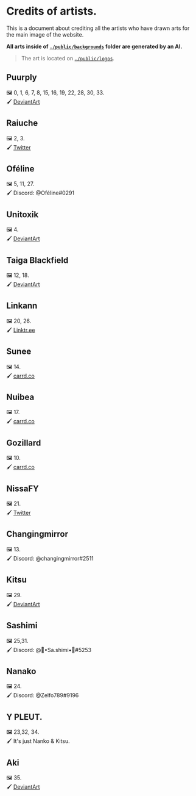 # Credits of artists.

This is a document about crediting all the artists who have drawn arts for the main image of the website.

**All arts inside of [`./public/backgrounds`](./public/backgrounds) folder are generated by an AI.**

> The art is located on [`./public/logos`](./public/logos).

## Puurply

🖼️ 0, 1, 6, 7, 8, 15, 16, 19, 22, 28, 30, 33. <br/>
🖌️ [DeviantArt](https://www.deviantart.com/puurply)

## Raiuche

🖼️ 2, 3. <br/>
🖌️ [Twitter](https://twitter.com/Raiuche)

## Oféline

🖼️ 5, 11, 27. <br/>
🖌️ Discord: @Oféline#0291

## Unitoxik

🖼️ 4. <br/>
🖌️ [DeviantArt](https://www.deviantart.com/unitoxik)

## Taiga Blackfield

🖼️ 12, 18. <br/>
🖌️ [DeviantArt](https://www.deviantart.com/taiga-blackfield)

## Linkann

🖼️ 20, 26. <br/>
🖌️ [Linktr.ee](https://linktr.ee/linkann)

## Sunee

🖼️ 14. <br/>
🖌️ [carrd.co](ItsSunee.carrd.co)

## Nuibea

🖼️ 17. <br/>
🖌️ [carrd.co](https://nuibea.carrd.co/)

## Gozillard

🖼️ 10. <br/>
🖌️ [carrd.co](https://gozillard.carrd.co/)

## NissaFY

🖼️ 21. <br/>
🖌️ [Twitter](https://twitter.com/NissaFY_)

## Changingmirror

🖼️ 13. <br/>
🖌️ Discord: @changingmirror#2511

## Kitsu

🖼️ 29. <br/>
🖌️ [DeviantArt](https://www.deviantart.com/kitsunemun)

## Sashimi

🖼️ 25,31. <br/>
🖌️ Discord: @🍣•Sa.shimi•🍣#5253

## Nanako

🖼️ 24. <br/>
🖌️ Discord: @Zelfo789#9196

## Y PLEUT.

🖼️ 23,32, 34. <br/>
🖌️ It's just Nanko & Kitsu.

## Aki

🖼️ 35. <br/>
🖌️ [DeviantArt](https://www.deviantart.com/huggyakizz)
